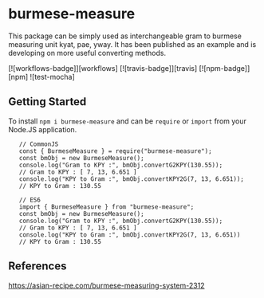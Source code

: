 # burmese-measure

This package can be simply used as interchangeable gram to burmese measuring unit kyat, pae, yway. It has been published as an example and is developing on more useful converting methods.

[![workflows-badge]][workflows]
[![travis-badge]][travis]
[![npm-badge]][npm]
![test-mocha]

## Getting Started

To install `npm i burmese-measure` and can be `require` or `import` from your Node.JS application.

```
   // CommonJS
   const { BurmeseMeasure } = require("burmese-measure");
   const bmObj = new BurmeseMeasure();
   console.log("Gram to KPY :", bmObj.convertG2KPY(130.55));
   // Gram to KPY : [ 7, 13, 6.651 ]
   console.log("KPY to Gram :", bmObj.convertKPY2G(7, 13, 6.651));
   // KPY to Gram : 130.55

   // ES6
   import { BurmeseMeasure } from "burmese-measure";
   const bmObj = new BurmeseMeasure();
   console.log("Gram to KPY :", bmObj.convertG2KPY(130.55));
   // Gram to KPY : [ 7, 13, 6.651 ]
   console.log("KPY to Gram :", bmObj.convertKPY2G(7, 13, 6.651))
   // KPY to Gram : 130.55
```

## References

https://asian-recipe.com/burmese-measuring-system-2312

